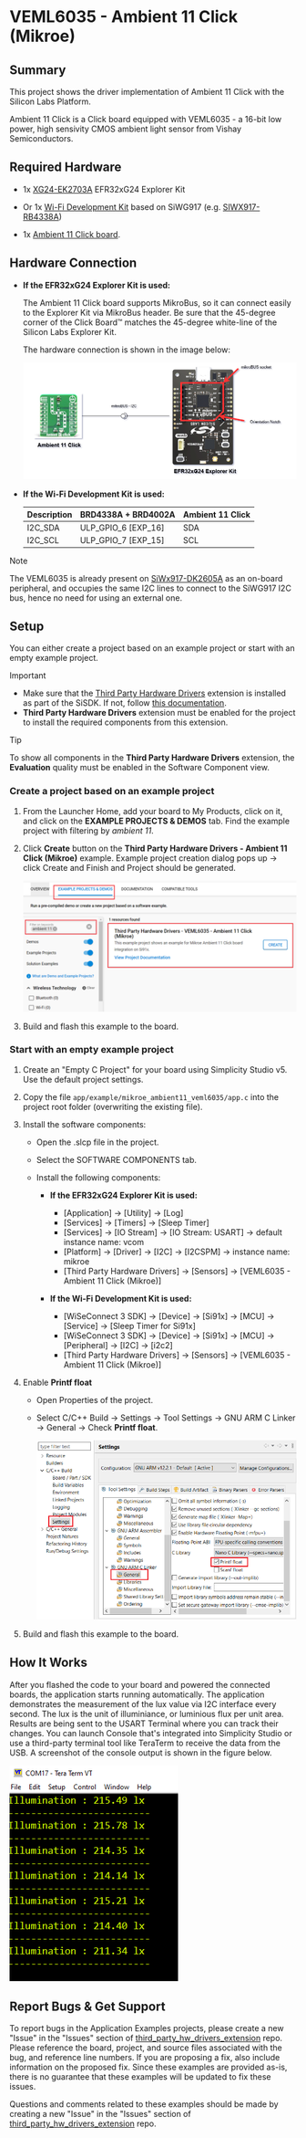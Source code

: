 # VEML6035 - Ambient 11 Click (Mikroe) #

## Summary ##

This project shows the driver implementation of Ambient 11 Click with the Silicon Labs Platform.

Ambient 11 Click is a Click board equipped with VEML6035 - a 16-bit low power, high sensivity CMOS ambient light sensor from  Vishay Semiconductors.

## Required Hardware ##

- 1x [XG24-EK2703A](https://www.silabs.com/development-tools/wireless/efr32xg24-explorer-kit) EFR32xG24 Explorer Kit

- Or 1x [Wi-Fi Development Kit](https://www.silabs.com/development-tools/wireless/wi-fi) based on SiWG917 (e.g. [SIWX917-RB4338A](https://www.silabs.com/development-tools/wireless/wi-fi/siwx917-rb4338a-wifi-6-bluetooth-le-soc-radio-board))

- 1x [Ambient 11 Click board](https://www.mikroe.com/ambient-11-click).

## Hardware Connection ##

- **If the EFR32xG24 Explorer Kit is used:**

  The Ambient 11 Click board supports MikroBus, so it can connect easily to the Explorer Kit via MikroBus header. Be sure that the 45-degree corner of the Click Board™ matches the 45-degree white-line of the Silicon Labs Explorer Kit.

  The hardware connection is shown in the image below:

  ![board](image/hardware_connection.png)

- **If the Wi-Fi Development Kit is used:**

  | Description | BRD4338A + BRD4002A  | Ambient 11 Click |
  | ----------- | -------------------  | ---------------- |
  | I2C_SDA     | ULP_GPIO_6 [EXP_16]  | SDA              |
  | I2C_SCL     | ULP_GPIO_7 [EXP_15]  | SCL              |

> [!NOTE]
> The VEML6035 is already present on [SiWx917-DK2605A](https://www.silabs.com/development-tools/wireless/wi-fi/siwx917-dk2605a-wifi-6-bluetooth-le-soc-dev-kit) as an on-board peripheral, and occupies the same I2C lines to connect to the SiWG917 I2C bus, hence no need for using an external one.

## Setup ##

You can either create a project based on an example project or start with an empty example project.

> [!IMPORTANT]
> - Make sure that the [Third Party Hardware Drivers](https://github.com/SiliconLabsSoftware/third_party_hw_drivers_extension) extension is installed as part of the SiSDK. If not, follow [this documentation](https://github.com/SiliconLabsSoftware/third_party_hw_drivers_extension/blob/master/README.md#how-to-add-to-simplicity-studio-ide).
> - **Third Party Hardware Drivers** extension must be enabled for the project to install the required components from this extension.

> [!TIP]
> To show all components in the **Third Party Hardware Drivers** extension, the **Evaluation** quality must be enabled in the Software Component view.

### Create a project based on an example project ###

1. From the Launcher Home, add your board to My Products, click on it, and click on the **EXAMPLE PROJECTS & DEMOS** tab. Find the example project with filtering by *ambient 11*.

2. Click **Create** button on the **Third Party Hardware Drivers - Ambient 11 Click (Mikroe)** example. Example project creation dialog pops up -> click Create and Finish and Project should be generated.

   ![Create_example](image/create_example.png)

3. Build and flash this example to the board.

### Start with an empty example project ###

1. Create an "Empty C Project" for your board using Simplicity Studio v5. Use the default project settings.

2. Copy the file `app/example/mikroe_ambient11_veml6035/app.c` into the project root folder (overwriting the existing file).

3. Install the software components:

    - Open the .slcp file in the project.

    - Select the SOFTWARE COMPONENTS tab.

    - Install the following components:

      - **If the EFR32xG24 Explorer Kit is used:**
        - [Application] → [Utility] → [Log]
        - [Services] → [Timers] → [Sleep Timer]
        - [Services] → [IO Stream] → [IO Stream: USART] → default instance name: vcom
        - [Platform] → [Driver] → [I2C] → [I2CSPM] → instance name: mikroe
        - [Third Party Hardware Drivers] → [Sensors] → [VEML6035 - Ambient 11 Click (Mikroe)]

      - **If the Wi-Fi Development Kit is used:**
        - [WiSeConnect 3 SDK] → [Device] → [Si91x] → [MCU] → [Service] → [Sleep Timer for Si91x]
        - [WiSeConnect 3 SDK] → [Device] → [Si91x] → [MCU] → [Peripheral] → [I2C] → [i2c2]
        - [Third Party Hardware Drivers] → [Sensors] → [VEML6035 - Ambient 11 Click (Mikroe)]

4. Enable **Printf float**

   - Open Properties of the project.
   - Select C/C++ Build → Settings → Tool Settings → GNU ARM C Linker → General → Check **Printf float**.

      ![float](image/float.png)

5. Build and flash this example to the board.

## How It Works ##

After you flashed the code to your board and powered the connected boards, the application starts running automatically.
The application demonstrates the measurement of the lux value via I2C interface every second. The lux is the unit of illuminiance, or luminious flux per unit area. Results are being sent to the USART Terminal where you can track their changes. You can launch Console that's integrated into Simplicity Studio or use a third-party terminal tool like TeraTerm to receive the data from the USB. A screenshot of the console output is shown in the figure below.

![usb_debug](image/log.png)

## Report Bugs & Get Support ##

To report bugs in the Application Examples projects, please create a new "Issue" in the "Issues" section of [third_party_hw_drivers_extension](https://github.com/SiliconLabsSoftware/third_party_hw_drivers_extension) repo. Please reference the board, project, and source files associated with the bug, and reference line numbers. If you are proposing a fix, also include information on the proposed fix. Since these examples are provided as-is, there is no guarantee that these examples will be updated to fix these issues.

Questions and comments related to these examples should be made by creating a new "Issue" in the "Issues" section of [third_party_hw_drivers_extension](https://github.com/SiliconLabsSoftware/third_party_hw_drivers_extension) repo.
